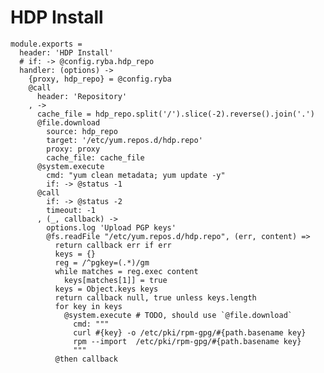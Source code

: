 
# HDP Install

    module.exports = 
      header: 'HDP Install'
      # if: -> @config.ryba.hdp_repo
      handler: (options) ->
        {proxy, hdp_repo} = @config.ryba
        @call
          header: 'Repository'
        , ->
          cache_file = hdp_repo.split('/').slice(-2).reverse().join('.')
          @file.download
            source: hdp_repo
            target: '/etc/yum.repos.d/hdp.repo'
            proxy: proxy
            cache_file: cache_file
          @system.execute
            cmd: "yum clean metadata; yum update -y"
            if: -> @status -1
          @call
            if: -> @status -2
            timeout: -1
          , (_, callback) ->
            options.log 'Upload PGP keys'
            @fs.readFile "/etc/yum.repos.d/hdp.repo", (err, content) =>
              return callback err if err
              keys = {}
              reg = /^pgkey=(.*)/gm
              while matches = reg.exec content
                keys[matches[1]] = true
              keys = Object.keys keys
              return callback null, true unless keys.length
              for key in keys
                @system.execute # TODO, should use `@file.download`
                  cmd: """
                  curl #{key} -o /etc/pki/rpm-gpg/#{path.basename key}
                  rpm --import  /etc/pki/rpm-gpg/#{path.basename key}
                  """
              @then callback
